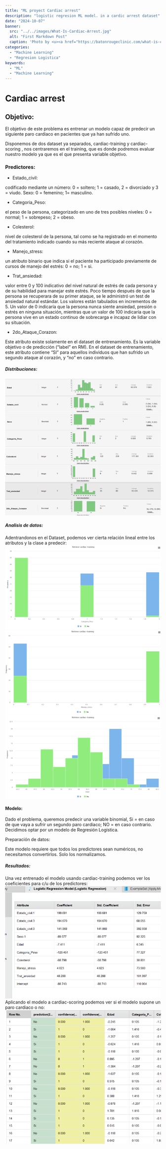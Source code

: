```yaml
---
title: "ML proyect Cardiac arrest"
description: "logistic regresion ML model. in a cardic arrest dataset"
date: "2024-10-07"
banner:
  src: "../../images/What-Is-Cardiac-Arrest.jpg"
  alt: "First Markdown Post"
  caption: 'Photo by <u><a href="https://batonrougeclinic.com/what-is-cardiac-arrest/">https://batonrougeclinic.com/what-is-cardiac-arrest/</a></u>'
categories:
  - "Machine Learning"
  - "Regresion Logistica"
keywords:
  - "ML"
  - "Machine Learning"
---
```

<style>
  .style-module--Article--a4577 img {
      object-fit: contain !important;
  }
</style>

# Cardiac arrest

## Objetivo:

El objetivo de este problema es entrenar un modelo capaz de predecir un siguiente paro cardiaco en pacientes que ya han sufrido uno.

Disponemos de dos dataset ya separados, cardiac-training y cardiac-scoring , nos centraremos en el training, que es donde podremos evaluar nuestro modelo ya que es el que presenta variable objetivo.

### Predictores:

- Estado_civil:

codificado mediante un número: 0 = soltero; 1 = casado, 2 = divorciado y 3 = viudo. Sexo: 0 = femenino; 1= masculino.

- Categoria_Peso:

el peso de la persona, categorizado en uno de tres posibles niveles: 0 = normal; 1 = sobrepeso; 2 = obeso.

- Colesterol:

nivel de colesterol de la persona, tal como se ha registrado en el momento del tratamiento indicado cuando su más reciente ataque al corazón.

- Manejo_stress:

un atributo binario que indica si el paciente ha participado previamente de cursos de manejo del estrés: 0 = no; 1 = si.

- Trat_ansiedad:

valor entre 0 y 100 indicativo del nivel natural de estrés de cada persona y de su habilidad para manejar este estrés. Poco tiempo después de que la persona se recuperara de su primer ataque, se le administró un test de ansiedad natural estándar. Los valores están tabulados en incrementos de 5. Un valor de 0 indicaría que la persona nunca siente ansiedad, presión o estrés en ninguna situación, mientras que un valor de 100 indicaría que la persona vive en un estado continuo de sobrecarga e incapaz de lidiar con su situación.

- 2do_Ataque_Corazon:

Este atributo existe solamente en el dataset de entrenamiento. Es la variable objetivo o de predicción (“label” en RM). En el dataset de entrenamiento, este atributo contiene “SI” para aquellos individuos que han sufrido un segundo ataque al corazón, y “no” en caso contrario.


##### Distribuciones:
![Texto alternativo](distr1.png "Distribuciones")
![Texto alternativo](distr2.png "Distribuciones")

##### Analisis de datos:
Adentrandonos en el Dataset, podemos ver cierta relación lineal entre los atributos y la clase a predecir:
![Texto alternativo](peso-2do.png "Distribuciones")
![Texto alternativo](manejostres-2doA.png "Distribuciones")
![Texto alternativo](edad-2doA.png "Distribuciones")

#### Modelo:

Dado el problema, queremos predecir una variable binomial, Si = en caso de que vaya a sufrir un segundo paro cardiaco; NO = en caso contrario. Decidimos optar por un modelo de Regresión Logística.

Preparación de datos:

Este modelo requiere que todos los predictores sean numéricos, no necesitamos convertirlos. Solo los normalizamos.

##### Resultados:

Una vez entrenado el modelo usando cardiac-training podemos ver los coeficientes para c/u de los predictores:
![Texto alternativo](coeficientes.png "coeficientes")
Aplicando el modelo a cardiac-scoring podemos ver si el modelo supone un paro cardiaco o no:
![Texto alternativo](./predicciones.png "predicciones")
